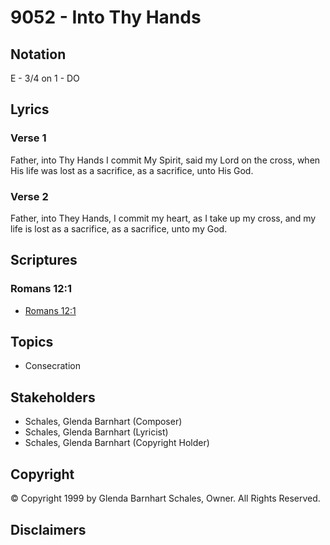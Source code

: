 # 9052 - Into Thy Hands

## Notation

E - 3/4 on 1 - DO

## Lyrics

### Verse 1

Father, into Thy Hands I commit My Spirit, said my Lord on the cross, when His life was lost as a sacrifice, as a sacrifice, unto His God.

### Verse 2

Father, into They Hands, I commit my heart, as I take up my cross, and my life is lost as a sacrifice, as a sacrifice, unto my God.


## Scriptures

### Romans 12:1

- [Romans 12:1](https://www.biblegateway.com/passage/?search=Romans%2012%3A1)


## Topics

- Consecration

## Stakeholders

- Schales, Glenda Barnhart (Composer)
- Schales, Glenda Barnhart (Lyricist)
- Schales, Glenda Barnhart (Copyright Holder)

## Copyright

© Copyright 1999 by Glenda Barnhart Schales, Owner. All Rights Reserved.


## Disclaimers


